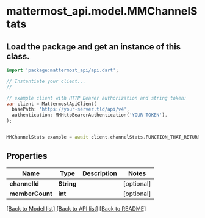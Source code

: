 # mattermost_api.model.MMChannelStats

## Load the package and get an instance of this class.
```dart
import 'package:mattermost_api/api.dart';

// Instantiate your client...
//

// example client with HTTP Bearer authorization and string token:
var client = MattermostApiClient(
  basePath: 'https://your-server.tld/api/v4',
  authentication: MMHttpBearerAuthentication('YOUR TOKEN'),
);


MMChannelStats example = await client.channelStats.FUNCTION_THAT_RETURNS_THIS_CLASS();

```

## Properties
Name | Type | Description | Notes
------------ | ------------- | ------------- | -------------
**channelId** | **String** |  | [optional] 
**memberCount** | **int** |  | [optional] 

[[Back to Model list]](../GENERATED_README.md#documentation-for-models) [[Back to API list]](../GENERATED_README.md#documentation-for-api-endpoints) [[Back to README]](../GENERATED_README.md)


